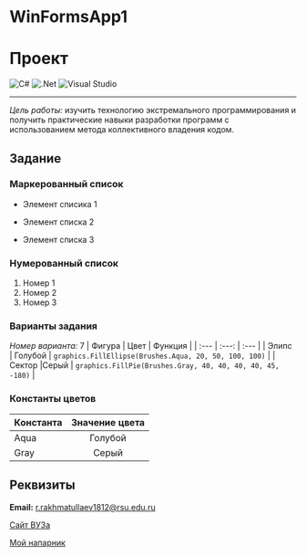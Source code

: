 # WinFormsApp1
# Проект

![C#](https://img.shields.io/badge/c%23-%23239120.svg?style=for-the-badge&logo=c-sharp&logoColor=white)
![.Net](https://img.shields.io/badge/.NET-5C2D91?style=for-the-badge&logo=.net&logoColor=white)
![Visual Studio](https://img.shields.io/badge/Visual%20Studio-5C2D91.svg?style=for-the-badge&logo=visual-studio&logoColor=white)

---

*Цель работы:* изучить технологию экстремального программирования и получить практические навыки разработки программ с использованием метода коллективного владения кодом.

## Задание
### Маркерованный список

* Элемент списика 1
+ Элемент списка 2
- Элемент списка 3

### Нумерованный список

1. Номер 1
2. Номер 2
3. Номер 3


### Варианты задания

*Номер варианта:* 7
| Фигура | Цвет | Функция |
| :--- | :---: | :--- | 
| Элипс | Голубой | `graphics.FillEllipse(Brushes.Aqua, 20, 50, 100, 100)` |
| Сектор |Серый | `graphics.FillPie(Brushes.Gray, 40, 40, 40, 40, 45, -180)` |

### Константы цветов

| Константа | Значение цвета |
| :--- | :---: |
| Aqua | Голубой |
| Gray | Серый |

## Реквизиты

**Email:** r.rakhmatullaev1812@rsu.edu.ru

[Сайт ВУЗа](https://www.rsu.edu.ru/)

[Мой напарник](https://github.com/Resonance62)
